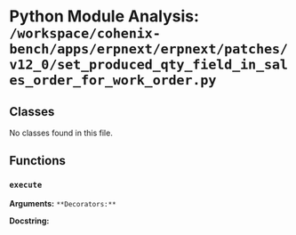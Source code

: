 # Python Module Analysis: `/workspace/cohenix-bench/apps/erpnext/erpnext/patches/v12_0/set_produced_qty_field_in_sales_order_for_work_order.py`

## Classes

No classes found in this file.


## Functions

### `execute`
**Arguments:** ``
**Decorators:** ``

**Docstring:**
```

```

